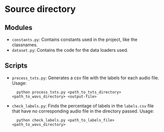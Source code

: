 # Source directory

## Modules
 - `constants.py`: Contains constants used in the project, like the classnames.
 - `dataset.py`: Contains the code for the data loaders used.

## Scripts
- `process_txts.py`: Generates a csv file with the labels for each audio file. Usage:

        python process_txts.py <path_to_txts_directory> <path_to_wavs_directory> <output-file>
 
- `check_labels.py`: Finds the percentage of labels in the `labels.csv` file that have no corresponding audio file in the directory passed. Usage:

        python check_labels.py <path_to_labels_file> <path_to_wavs_directory> 